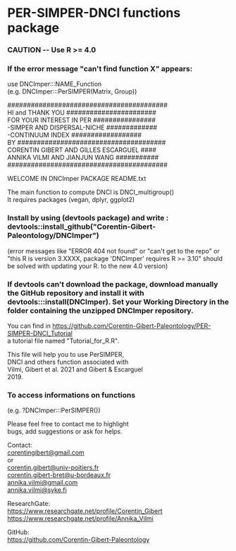 # PER-SIMPER-DNCI functions package

### CAUTION -- Use R >= 4.0 <br/>
### If the error message "can't find function X" appears:<br/>
use DNCImper:::NAME_Function<br/> 
(e.g. DNCImper:::PerSIMPER(Matrix, Group))<br/> 

#########################################<br/>
HI and THANK YOU #######################<br/>
FOR YOUR INTEREST IN PER ################<br/>
-SIMPER AND DISPERSAL-NICHE #############<br/>
-CONTINUUM INDEX       ##################<br/>
BY ######################################<br/>
CORENTIN GIBERT AND GILLES ESCARGUEL ####<br/>
ANNIKA VILMI AND JIANJUN WANG ###########<br/>
#########################################<br/>

WELCOME IN DNCImper PACKAGE README.txt<br/>

The main function to compute DNCI is DNCI_multigroup()<br/>
It requires packages (vegan, dplyr, ggplot2)<br/>

### Install by using (devtools package) and write : devtools::install_github("Corentin-Gibert-Paleontology/DNCImper")<br/>
(error messages like "ERROR 404 not found" or "can't get to the repo" or "this R is version 3.XXXX, package 'DNCImper' requires R >= 3.10" should be solved with updating your R. to the new 4.0 version)<br/>

### If devtools can't download the package, download manually the GitHub repository and install it with devtools:::install(DNCImper). Set your Working Directory in the folder containing the unzipped DNCImper repository.<br/>

You can find in https://github.com/Corentin-Gibert-Paleontology/PER-SIMPER-DNCI_Tutorial<br/>
a tutorial file named "Tutorial_for_R.R".<br/>

This file will help you to use PerSIMPER,<br/> 
DNCI and others function associated with<br/>
Vilmi, Gibert et al. 2021 and Gibert & Escarguel<br/> 
2019. 

### To access informations on functions<br/> 
(e.g. ?DNCImper:::PerSIMPER())<br/>


Please feel free to contact me to highlight<br/>
bugs, add suggestions or ask for helps.<br/>

Contact:<br/> 
corentingibert@gmail.com<br/> 
or<br/>
corentin.gibert@univ-poitiers.fr<br/> 
corentin.gibert-bret@u-bordeaux.fr<br/>
annika.vilmi@gmail.com<br/>
annika.vilmi@syke.fi<br/>

ResearchGate:<br/>
https://www.researchgate.net/profile/Corentin_Gibert
https://www.researchgate.net/profile/Annika_Vilmi

GitHub:<br/> 
https://github.com/Corentin-Gibert-Paleontology



